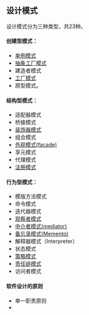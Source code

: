 ## 设计模式
设计模式分为三种类型，共23种。
#### 创建型模式：
- [单例模式](Singleton.php)
- [抽象工厂模式](AbstractFactory.php)
- 建造者模式
- [工厂模式](SimpleFactory.php)
- 原型模式。
#### 结构型模式：
- 适配器模式
- 桥接模式
- [装饰器模式](Decorator.php)
- 组合模式
- [外观模式(facade)](Facade.php)
- 享元模式
- 代理模式
- [注册模式](Registry.php)
#### 行为型模式：
- 模版方法模式
- 命令模式
- 迭代器模式
- [观察者模式](Observer.php)
- [中介者模式(mediator)](Mediator.php)
- [备忘录模式(Memento)](Memento.php)
- 解释器模式（Interpreter）
- 状态模式
- [策略模式](Strategy.php)
- [责任链模式](Handle.php)
- 访问者模式
#### 软件设计的原则
- 单一职责原则
-
